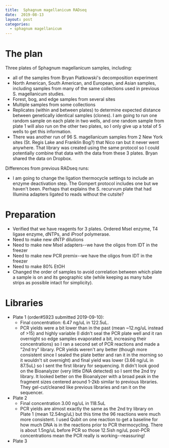 ```yaml
---
title:  Sphagnum magellanicum RADseq
date:  2019-08-13
layout: post
categories:
  - sphagnum magellanicum
---
```

# The plan

Three plates of Sphagnum magellanicum samples, including:
  * all of the samples from Bryan Piatkowski's decomposition experiment
  * North American, South American, and European, and Asian samples, including samples from many of the same collections used in previous S. magellanicum studies.
  * Forest, bog, and edge samples from several sites
  * Multiple samples from some collections
  * Replicates (within and between plates) to determine expected distance between genetically identical samples (clones). I am going to run one random sample on each plate in two wells, and one random sample from plate 1 will also run on the other two plates, so I only give up a total of 5 wells to get this information.
  * There was another run of 96 S. magellanicum samples from 2 New York sites (St. Regis Lake and Franklin Bog?) that Nico ran but it never went anywhere. That library was created using the same protocol so I could potentially combine that data with the data from these 3 plates. Bryan shared the data on Dropbox.

Differences from previous RADseq runs:
  * I am going to change the ligation thermocycle settings to include an enzyme deactivation step. The Gompert protocol includes one but we haven't been. Perhaps that explains the S. recurvum plate that had Illumina adapters ligated to reads without the cutsite?

# Preparation

  * Verified that we have reagents for 3 plates. Ordered MseI enzyme, T4 ligase enzyme, dNTPs, and iProof polymerase.
  * Need to make new dNTP dilutions
  * Need to make new MseI adapters--we have the oligos from IDT in the freezer
  * Need to make new PCR premix--we have the oligos from IDT in the freezer
  * Need to make 80% EtOH
  * Changed the order of samples to avoid correlation between which plate a sample is on and its geographic site (while keeping as many tube strips as possible intact for simplicity).

# Libraries

  * Plate 1 (order#5923 submitted 2019-09-10):
    * Final concentration: 6.47 ng/uL in 122.5uL.
    * PCR yields were a bit lower than in the past (mean ~12.ng/uL instead of >15) and highly variable (I didn't seal the PCR plate well and it ran overnight so edge samples evaporated a bit, increasing their concentrations) so I ran a second set of PCR reactions and made a "2nd try" library. PCR yields weren't any better (though more consistent since I sealed the plate better and ran it in the morning so it wouldn't sit overnight) and final yield was lower (3.66 ng/uL in 87.5uL) so I sent the first library for sequencing. It didn't look good on the Bioanalyzer (very little DNA detected) so I sent the 2nd try library. It looked better on the Bioanalyzer with a broad peak in the fragment sizes centered around 1-2kb similar to previous libraries. They gel-cut/cleaned like previous libraries and ran it on the sequencer.
  * Plate 2
    * Final concentration 3.00 ng/uL in 118.5uL
    * PCR yields are almost exactly the same as the 2nd try library on Plate 1 (mean 12.54ng/uL) but this time the 96 reactions were much more consistent. I used Qubit on one reaction to get a baseline for how much DNA is in the reactions prior to PCR thermocycling. There is about 1.5ng/uL before PCR so those 12.5ish ng/uL post-PCR concentrations mean the PCR really is working--reassuring!
  * Plate 3
